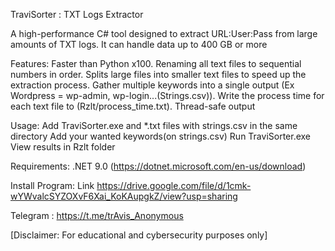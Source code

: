 TraviSorter : TXT Logs Extractor

A high-performance C# tool designed to extract URL:User:Pass from large amounts of TXT logs. It can handle data up to 400 GB or more

Features:
Faster than Python x100.
Renaming all text files to sequential numbers in order.
Splits large files into smaller text files to speed up the extraction process.
Gather multiple keywords into a single output (Ex Wordpress = wp-admin, wp-login...(Strings.csv)).
Write the process time for each text file to (Rzlt/process_time.txt).
Thread-safe output


Usage:
Add TraviSorter.exe and *.txt files  with strings.csv in the same directory
Add your wanted keywords(on strings.csv)
Run TraviSorter.exe
View results in Rzlt folder


Requirements:
.NET 9.0 (https://dotnet.microsoft.com/en-us/download)


Install Program:
Link https://drive.google.com/file/d/1cmk-wYWvalcSYZOXvF6Xai_KoKAupgkZ/view?usp=sharing

Telegram : https://t.me/trAvis_Anonymous

[Disclaimer: For educational and cybersecurity purposes only]
